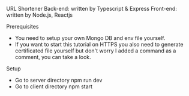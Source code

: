 
URL Shortener 
Back-end: written by Typescript & Express
Front-end: written by Node.js, Reactjs

Prerequisites
- You need to setup your own Mongo DB and env file yourself.
- If you want to start this tutorial on HTTPS you also need to generate certificated file yourself but don't worry I added a command as a comment, you can take a look.

Setup
- Go to server directory 
  npm run dev
- Go to client directory
  npm start
